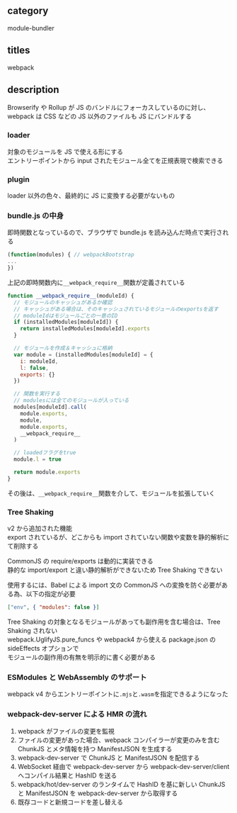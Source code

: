 ## category

module-bundler

## titles

webpack

## description

Browserify や Rollup が JS のバンドルにフォーカスしているのに対し、  
webpack は CSS などの JS 以外のファイルも JS にバンドルする

### loader

対象のモジュールを JS で使える形にする  
エントリーポイントから input されたモジュール全てを正規表現で検索できる

### plugin

loader 以外の色々、最終的に JS に変換する必要がないもの

### bundle.js の中身

即時関数となっているので、ブラウザで bundle.js を読み込んだ時点で実行される

```js
(function(modules) { // webpackBootstrap
...
})
```

上記の即時関数内に`__webpack_require__`関数が定義されている

```js
function __webpack_require__(moduleId) {
  // モジュールのキャッシュがあるか確認
  // キャッシュがある場合は、そのキャッシュされているモジュールのexportsを返す
  // moduleIdはモジュールごとの一意のID
  if (installedModules[moduleId]) {
    return installedModules[moduleId].exports
  }

  // モジュールを作成＆キャッシュに格納
  var module = (installedModules[moduleId] = {
    i: moduleId,
    l: false,
    exports: {}
  })

  // 関数を実行する
  // modulesには全てのモジュールが入っている
  modules[moduleId].call(
    module.exports,
    module,
    module.exports,
    __webpack_require__
  )

  // loadedフラグをtrue
  module.l = true

  return module.exports
}
```

その後は、`__webpack_require__`関数を介して、モジュールを拡張していく

### Tree Shaking

v2 から追加された機能  
export されているが、どこからも import されていない関数や変数を静的解析にて削除する

CommonJS の require/exports は動的に実装できる  
静的な import/export と違い静的解析ができないため Tree Shaking できない

使用するには、Babel による import 文の CommonJS への変換を防ぐ必要がある為、以下の指定が必要

```json
["env", { "modules": false }]
```

Tree Shaking の対象となるモジュールがあっても副作用を含む場合は、Tree Shaking されない  
webpack.UglifyJS.pure_funcs や webpack4 から使える package.json の sideEffects オプションで  
モジュールの副作用の有無を明示的に書く必要がある

### ESModules と WebAssembly のサポート

webpack v4 からエントリーポイントに`.mjs`と`.wasm`を指定できるようになった

### webpack-dev-server による HMR の流れ

1. webpack がファイルの変更を監視
1. ファイルの変更があった場合、webpack コンパイラーが変更のみを含む ChunkJS とメタ情報を持つ ManifestJSON を生成する
1. webpack-dev-server で ChunkJS と ManifestJSON を配信する
1. WebSocket 経由で webpack-dev-server から webpack-dev-server/client へコンパイル結果と HashID を送る
1. webpack/hot/dev-server のランタイムで HashID を基に新しい ChunkJS と ManifestJSON を webpack-dev-server から取得する
1. 既存コードと新規コードを差し替える
